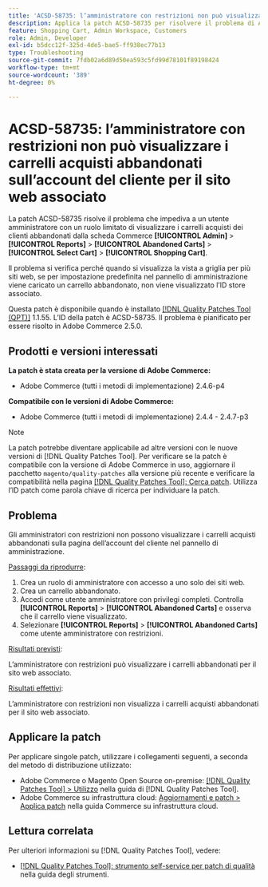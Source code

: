 ```yaml
---
title: 'ACSD-58735: l’amministratore con restrizioni non può visualizzare i carrelli acquisti abbandonati sull’account del cliente per il sito web associato'
description: Applica la patch ACSD-58735 per risolvere il problema di Adobe Commerce, a causa del quale un amministratore con restrizioni non può visualizzare i carrelli acquisti abbandonati nella pagina dell’account cliente in Commerce Admin per un sito web associato.
feature: Shopping Cart, Admin Workspace, Customers
role: Admin, Developer
exl-id: b5dcc12f-325d-4de5-bae5-ff938ec77b13
type: Troubleshooting
source-git-commit: 7fdb02a6d89d50ea593c5fd99d78101f89198424
workflow-type: tm+mt
source-wordcount: '389'
ht-degree: 0%

---
```


# ACSD-58735: l’amministratore con restrizioni non può visualizzare i carrelli acquisti abbandonati sull’account del cliente per il sito web associato

La patch ACSD-58735 risolve il problema che impediva a un utente amministratore con un ruolo limitato di visualizzare i carrelli acquisti dei clienti abbandonati dalla scheda Commerce **[!UICONTROL Admin]** > **[!UICONTROL Reports]** > **[!UICONTROL Abandoned Carts]** > **[!UICONTROL Select Cart]** > **[!UICONTROL Shopping Cart]**.

Il problema si verifica perché quando si visualizza la vista a griglia per più siti web, se per impostazione predefinita nel pannello di amministrazione viene caricato un carrello abbandonato, non viene visualizzato l’ID store associato.

Questa patch è disponibile quando è installato [[!DNL Quality Patches Tool (QPT)]](/help/tools/quality-patches-tool/quality-patches-tool-to-self-serve-quality-patches.md) 1.1.55. L’ID della patch è ACSD-58735. Il problema è pianificato per essere risolto in Adobe Commerce 2.5.0.

## Prodotti e versioni interessati

**La patch è stata creata per la versione di Adobe Commerce:**

* Adobe Commerce (tutti i metodi di implementazione) 2.4.6-p4

**Compatibile con le versioni di Adobe Commerce:**

* Adobe Commerce (tutti i metodi di implementazione) 2.4.4 - 2.4.7-p3

>[!NOTE]
>
>La patch potrebbe diventare applicabile ad altre versioni con le nuove versioni di [!DNL Quality Patches Tool]. Per verificare se la patch è compatibile con la versione di Adobe Commerce in uso, aggiornare il pacchetto `magento/quality-patches` alla versione più recente e verificare la compatibilità nella pagina [[!DNL Quality Patches Tool]: Cerca patch](https://experienceleague.adobe.com/tools/commerce-quality-patches/index.html?lang=it). Utilizza l’ID patch come parola chiave di ricerca per individuare la patch.

## Problema

Gli amministratori con restrizioni non possono visualizzare i carrelli acquisti abbandonati sulla pagina dell’account del cliente nel pannello di amministrazione.

<u>Passaggi da riprodurre</u>:

1. Crea un ruolo di amministratore con accesso a uno solo dei siti web.
1. Crea un carrello abbandonato.
1. Accedi come utente amministratore con privilegi completi. Controlla **[!UICONTROL Reports]** > **[!UICONTROL Abandoned Carts]** e osserva che il carrello viene visualizzato.
1. Selezionare **[!UICONTROL Reports]** > **[!UICONTROL Abandoned Carts]** come utente amministratore con restrizioni.

<u>Risultati previsti</u>:

L’amministratore con restrizioni può visualizzare i carrelli abbandonati per il sito web associato.

<u>Risultati effettivi</u>:

L’amministratore con restrizioni non visualizza i carrelli acquisti abbandonati per il sito web associato.

## Applicare la patch

Per applicare singole patch, utilizzare i collegamenti seguenti, a seconda del metodo di distribuzione utilizzato:

* Adobe Commerce o Magento Open Source on-premise: [[!DNL Quality Patches Tool] > Utilizzo](/help/tools/quality-patches-tool/usage.md) nella guida di [!DNL Quality Patches Tool].
* Adobe Commerce su infrastruttura cloud: [Aggiornamenti e patch > Applica patch](https://experienceleague.adobe.com/docs/commerce-cloud-service/user-guide/develop/upgrade/apply-patches.html?lang=it) nella guida Commerce su infrastruttura cloud.

## Lettura correlata

Per ulteriori informazioni su [!DNL Quality Patches Tool], vedere:

* [[!DNL Quality Patches Tool]: strumento self-service per patch di qualità](/help/tools/quality-patches-tool/quality-patches-tool-to-self-serve-quality-patches.md) nella guida degli strumenti.
